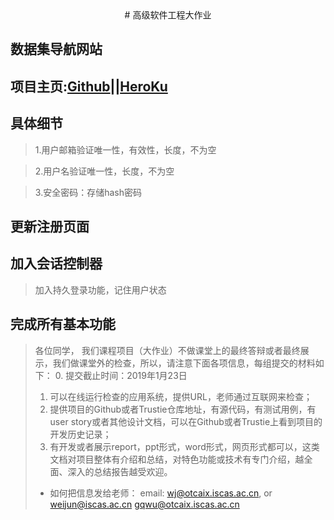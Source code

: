  <center># 高级软件工程大作业</center>
 
## 数据集导航网站
## 项目主页:[Github](https://github.com/manllman/- "Github")||[HeroKu](https://bringd.herokuapp.com/ "HeroKu")
## 具体细节

> 1.用户邮箱验证唯一性，有效性，长度，不为空

> 2.用户名验证唯一性，长度，不为空

> 3.安全密码：存储hash密码

## 更新注册页面


## 加入会话控制器

> 加入持久登录功能，记住用户状态

## 完成所有基本功能

> 各位同学，
> 我们课程项目（大作业）不做课堂上的最终答辩或者最终展示，我们做课堂外的检查，所以，请注意下面各项信息，每组提交的材料如下：
> 0. 提交截止时间：2019年1月23日
> 1. 可以在线运行检查的应用系统，提供URL，老师通过互联网来检查；
> 2. 提供项目的Github或者Trustie仓库地址，有源代码，有测试用例，有user story或者其他设计文档，可以在Github或者Trustie上看到项目的开发历史记录；
> 3. 有开发或者展示report，ppt形式，word形式，网页形式都可以，这类文档对项目整体有介绍和总结，对特色功能或技术有专门介绍，越全面、深入的总结报告越受欢迎。
> * 如何把信息发给老师：
> email: wj@otcaix.iscas.ac.cn,  or    weijun@iscas.ac.cn
            gqwu@otcaix.iscas.ac.cn
